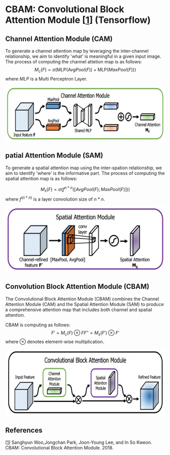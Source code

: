 # CBAM: Convolutional Block Attention Module [[1](https://arxiv.org/abs/1807.06521)] (Tensorflow) 




## Channel Attention Module (CAM)
To generate a channel attention map by leveraging the inter-channel relationship, we aim to identify 'what' is meaningful in a given input image. 
The process of computing the channel attetion map is as follows:
$$M_c(F) = \sigma(\text{MLP}(AvgPool(F)) + \text{MLP}(MaxPool(F)))$$
where $MLP$ is a Multi Perceptron Layer.
<p align="center">
  <img width="696" height="175" src="img/diagrams/cam_diagram.jpg">
</p>

## patial Attention Module (SAM)
To generate a spatial attention map using the inter-spation relationship, we aim to identify 'where' is the informative part.
The process of computing the spatial attention map is as follows:

$$M_s(F) = \sigma(f^{n*n}([AvgPool(F);MaxPool(F)]))$$
where $f^(n*n)$ is a layer convolution size of $n*n$.
<p align="center">
  <img width="579" height="209" src="img/diagrams/sam_diagram.jpg">
</p>

## Convolution Block Attention Module (CBAM)
The Convolutional Block Attention Module (CBAM) combines the Channel Attention Module (CAM) and the Spatial Attention Module (SAM) to produce a comprehensive attention map that includes both channel and spatial attention.

CBAM is computing as follows:
$$ F' = M_c(F) \otimes F 
    F'' = M_s(F') \otimes F' $$
where $\otimes$ denotes element-wise multiplication.
<p align="center">
  <img width="683" height="212" src="img/diagrams/cbam_diagram.jpg">
</p>


## References
[[1](https://arxiv.org/abs/1807.06521)] Sanghyun Woo,Jongchan Park, Joon-Young Lee, and In So Kweon. CBAM: Convolutional Block Attention Module. 2018.
